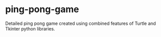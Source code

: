 # ping-pong-game
Detailed ping pong game created using combined features of Turtle and Tkinter python libraries.
